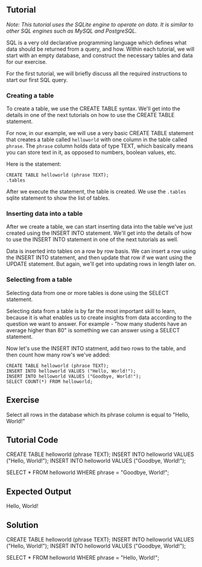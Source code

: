 Tutorial
--------

*Note: This tutorial uses the SQLite engine to operate on data. It is similar to other SQL engines such as MySQL and PostgreSQL.*

SQL is a very old declarative programming language which defines what data should be returned from a query, and how. Within each tutorial, we will start
with an empty database, and construct the necessary tables and data for our exercise.

For the first tutorial, we will briefly discuss all the required instructions to start our first SQL query.

### Creating a table

To create a table, we use the CREATE TABLE syntax. We'll get into the details in one of the next tutorials on how to use the CREATE TABLE statement.

For now, in our example, we will use a very basic CREATE TABLE statement that creates a table called `helloworld` with one column in the table called `phrase`.
The `phrase` column holds data of type TEXT, which basically means you can store text in it, as opposed to numbers, boolean values, etc.

Here is the statement:

    CREATE TABLE helloworld (phrase TEXT);
    .tables

After we execute the statement, the table is created. We use the `.tables` sqlite statement to show the list of tables.

### Inserting data into a table

After we create a table, we can start inserting data into the table we've just created using the INSERT INTO statement. We'll get into the details of
how to use the INSERT INTO statement in one of the next tutorials as well.

Data is inserted into tables on a row by row basis. We can insert a row using the INSERT INTO statement, and then update that row if we want using the
UPDATE statement. But again, we'll get into updating rows in length later on.

### Selecting from a table

Selecting data from one or more tables is done using the SELECT statement.

Selecting data from a table is by far the most important skill to learn, because it is what enables us to create insights from data according to the
question we want to answer. For example - "how many students have an average higher than 80" is something we can answer using a SELECT statement.

Now let's use the INSERT INTO statment, add two rows to the table, and then count how many row's we've added:

    CREATE TABLE helloworld (phrase TEXT);
    INSERT INTO helloworld VALUES ("Hello, World!");
    INSERT INTO helloworld VALUES ("Goodbye, World!");
    SELECT COUNT(*) FROM helloworld;

Exercise
--------

Select all rows in the database which its phrase column is equal to "Hello, World!"

Tutorial Code
-------------

CREATE TABLE helloworld (phrase TEXT);
INSERT INTO helloworld VALUES ("Hello, World!");
INSERT INTO helloworld VALUES ("Goodbye, World!");

SELECT * FROM helloworld WHERE phrase = "Goodbye, World!";

Expected Output
---------------
Hello, World!

Solution
--------

CREATE TABLE helloworld (phrase TEXT);
INSERT INTO helloworld VALUES ("Hello, World!");
INSERT INTO helloworld VALUES ("Goodbye, World!");

SELECT * FROM helloworld WHERE phrase = "Hello, World!";
